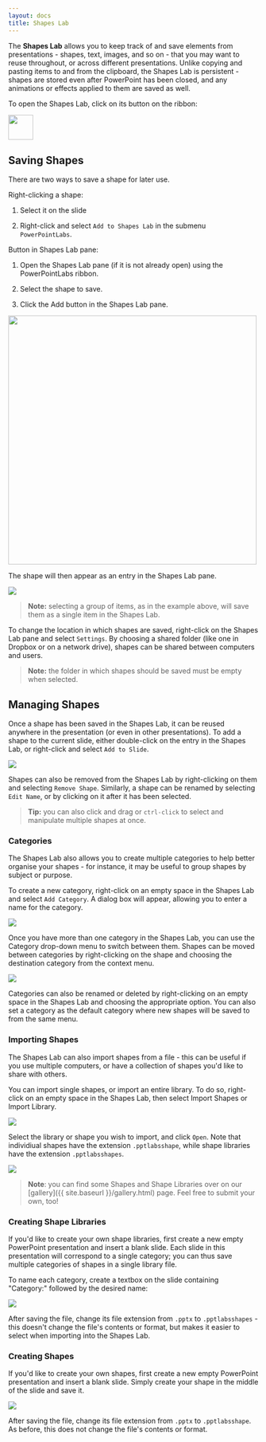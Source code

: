 ```yaml
---
layout: docs
title: Shapes Lab
---
```


The **Shapes Lab** allows you to keep track of and save elements from presentations - shapes, text, images, and so on - that you may want to reuse throughout, or across different presentations. Unlike copying and pasting items to and from the clipboard, the Shapes Lab is persistent - shapes are stored even after PowerPoint has been closed, and any animations or effects applied to them are saved as well.

To open the Shapes Lab, click on its button on the ribbon:

<p>
  <img class="box-shadow" src="{{ site.baseurl }}/img/docs/shapes-lab-1.png" width="50">
</p>

## <a class="anchor-bookmark" id="save-shapes"></a> Saving Shapes

There are two ways to save a shape for later use.

Right-clicking a shape:

1. Select it on the slide

2. Right-click and select `Add to Shapes Lab` in the submenu `PowerPointLabs`.

Button in Shapes Lab pane:

1. Open the Shapes Lab pane (if it is not already open) using the PowerPointLabs ribbon.

2. Select the shape to save.

3. Click the Add button in the Shapes Lab pane.

<p>
  <img src="{{ site.baseurl }}/img/docs/shapes-lab-2.png" width="500">
</p>

The shape will then appear as an entry in the Shapes Lab pane.


<p>
  <img class="box-shadow" src="{{ site.baseurl }}/img/docs/shapes-lab-3.png">
</p>

> **Note:** selecting a group of items, as in the example above, will save them as a single item in the Shapes Lab.

To change the location in which shapes are saved, right-click on the Shapes Lab pane and select `Settings`. By choosing a shared folder (like one in Dropbox or on a network drive), shapes can be shared between computers and users.

> **Note:** the folder in which shapes should be saved must be empty when selected.

## <a class="anchor-bookmark" id="manage-shapes"></a> Managing Shapes

Once a shape has been saved in the Shapes Lab, it can be reused anywhere in the presentation (or even in other presentations). To add a shape to the current slide, either double-click on the entry in the Shapes Lab, or right-click and select `Add to Slide`.

<p>
  <img class="box-shadow" src="{{ site.baseurl }}/img/docs/shapes-lab-4.png">
</p>

Shapes can also be removed from the Shapes Lab by right-clicking on them and selecting `Remove Shape`. Similarly, a shape can be renamed by selecting `Edit Name`, or by clicking on it after it has been selected.

> **Tip:** you can also click and drag or `ctrl-click` to select and manipulate multiple shapes at once.

### <a class="anchor-bookmark" id="categories"></a> Categories

The Shapes Lab also allows you to create multiple categories to help better organise your shapes - for instance, it may be useful to group shapes by subject or purpose.

To create a new category, right-click on an empty space in the Shapes Lab and select `Add Category`. A dialog box will appear, allowing you to enter a name for the category.

<p>
  <img class="box-shadow" src="{{ site.baseurl }}/img/docs/shapes-lab-5.png">
</p>

Once you have more than one category in the Shapes Lab, you can use the Category drop-down menu to switch between them. Shapes can be moved between categories by right-clicking on the shape and choosing the destination category from the context menu.

<p>
  <img class="box-shadow" src="{{ site.baseurl }}/img/docs/shapes-lab-6.png">
</p>

Categories can also be renamed or deleted by right-clicking on an empty space in the Shapes Lab and choosing the appropriate option. You can also set a category as the default category where new shapes will be saved to from the same menu.

### <a class="anchor-bookmark" id="shapes-lab-import"></a> Importing Shapes

The Shapes Lab can also import shapes from a file - this can be useful if you use multiple computers, or have a collection of shapes you'd like to share with others.

You can import single shapes, or import an entire library. To do so, right-click on an empty space in the Shapes Lab, then select Import Shapes or Import Library.

<p>
  <img class="box-shadow" src="{{ site.baseurl }}/img/docs/shapes-lab-7.png">
</p>

Select the library or shape you wish to import, and click `Open`.
Note that individiual shapes have the extension `.pptlabsshape`, while shape libraries have the extension `.pptlabsshapes`.

<p>
  <img class="box-shadow" src="{{ site.baseurl }}/img/docs/shapes-lab-8.png">
</p>

> **Note**: you can find some Shapes and Shape Libraries over on our [gallery]({{ site.baseurl }}/gallery.html) page. Feel free to submit your own, too!

### <a class="anchor-bookmark" id="create-shape-libraries"></a> Creating Shape Libraries

If you'd like to create your own shape libraries, first create a new empty PowerPoint presentation and insert a blank slide. Each slide in this presentation will correspond to a single category; you can thus save multiple categories of shapes in a single library file.

To name each category, create a textbox on the slide containing "Category:" followed by the desired name:

<p>
  <img class="box-shadow" src="{{ site.baseurl }}/img/docs/shapes-lab-9.png">
</p>

After saving the file, change its file extension from `.pptx` to `.pptlabsshapes` - this doesn't change the file's contents or format, but makes it easier to select when importing into the Shapes Lab.


### <a class="anchor-bookmark" id="create-shapes"></a> Creating Shapes

If you'd like to create your own shapes, first create a new empty PowerPoint presentation and insert a blank slide. Simply create your shape in the middle of the slide and save it.

<p>
  <img class="box-shadow" src="{{ site.baseurl }}/img/docs/shapes-lab-10.png">
</p>

After saving the file, change its file extension from `.pptx` to `.pptlabsshape`. As before, this does not change the file's contents or format.
